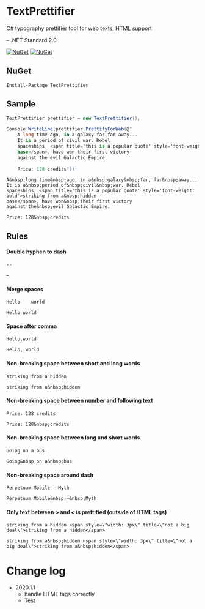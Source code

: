 # TextPrettifier
C# typography prettifier tool for web texts, HTML support

– .NET Standard 2.0

[![NuGet](https://img.shields.io/nuget/dt/TextPrettifier.svg?style=flat-square)](https://www.nuget.org/packages/TextPrettifier)
[![NuGet](https://img.shields.io/nuget/v/TextPrettifier.svg?style=flat-square)](https://www.nuget.org/packages/TextPrettifier)

## NuGet
```
Install-Package TextPrettifier
```

## Sample
```cs
TextPrettifier prettifier = new TextPrettifier();

Console.WriteLine(prettifier.PrettifyForWeb(@"
    A long time ago, in a galaxy far,far away...
    It is a period of civil war. Rebel
    spaceships, <span title='this is a popular quote' style='font-weight: bold'>striking from a hidden
    base</span>, have won their first victory
    against the evil Galactic Empire.
    
    Price: 128 credits"));
```


```
A&nbsp;long time&nbsp;ago, in a&nbsp;galaxy&nbsp;far, far&nbsp;away...
It is a&nbsp;period of&nbsp;civil&nbsp;war. Rebel
spaceships, <span title='this is a popular quote' style='font-weight: bold'>striking from a&nbsp;hidden
base</span>, have won&nbsp;their first victory
against the&nbsp;evil Galactic Empire.

Price: 128&nbsp;credits
```

## Rules
#### Double hyphen to dash
```
--
```
```
–
```


#### Merge spaces
```
Hello    world
```
```
Hello world
```


#### Space after comma
```
Hello,world
```
```
Hello, world
```


#### Non-breaking space between short and long words
```
striking from a hidden
```
```
striking from a&nbsp;hidden
```



#### Non-breaking space between number and following text
```
Price: 128 credits
```
```
Price: 128&nbsp;credits
```



#### Non-breaking space between long and short words
```
Going on a bus
```
```
Going&nbsp;on a&nbsp;bus
```


#### Non-breaking space around dash
```
Perpetuum Mobile — Myth
```
```
Perpetuum Mobile&nbsp;—&nbsp;Myth
```

#### Only text between > and < is prettified (outside of HTML tags)
```
striking from a hidden <span style=\"width: 3px\" title=\"not a big deal\">striking from a hidden</span>
```
```
striking from a&nbsp;hidden <span style=\"width: 3px\" title=\"not a big deal\">striking from a&nbsp;hidden</span>
```

# Change log
- 2020.1.1
  - handle HTML tags correctly
  - Test
